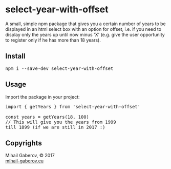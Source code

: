 # select-year-with-offset
A small, simple npm package that gives you a certain number of years to be displayed in an html select box with an option for offset, i.e. if you need to display only the years up until now minus 'X' (e.g. give the user opportunity to register only if he has more than 18 years).

## Install
<pre>npm i --save-dev select-year-with-offset</pre>

## Usage
Import the package in your project:
<pre>
import { getYears } from 'select-year-with-offset'

const years = getYears(18, 100)
// This will give you the years from 1999 
till 1899 (if we are still in 2017 :)
</pre>

## Copyrights
Mihail Gaberov, © 2017<br>
[mihail-gaberov.eu](http://mihail-gaberov.eu)